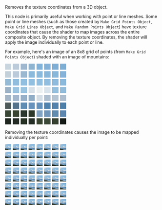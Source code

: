 Removes the texture coordinates from a 3D object.

This node is primarily useful when working with point or line meshes.  Some point or line meshes (such as those created by `Make Grid Points Object`, `Make Grid Lines Object`, and `Make Random Points Object`) have texture coordinates that cause the shader to map images across the entire composite object.  By removing the texture coordinates, the shader will apply the image individually to each point or line.

For example, here's an image of an 8x8 grid of points (from `Make Grid Points Object`) shaded with an image of mountains:

![](points-with-tc.png)

Removing the texture coordinates causes the image to be mapped individually per point:

![](points-without-tc.png)
